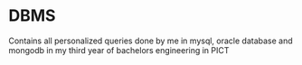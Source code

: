 # DBMS
Contains all personalized queries done by me in mysql, oracle database and mongodb in my third year of bachelors engineering in PICT
